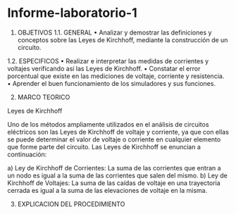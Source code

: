 # Informe-laboratorio-1

1.	OBJETIVOS
1.1.	GENERAL
•	Analizar y demostrar las definiciones y conceptos sobre las Leyes de Kirchhoff, mediante la construcción de un circuito. 

1.2.	ESPECIFICOS
•	Realizar e interpretar las medidas de corrientes y voltajes verificando así las Leyes de Kirchhoff.
•	Constatar el error porcentual que existe en las mediciones de voltaje, corriente y resistencia. 
•	Aprender el buen funcionamiento de los simuladores y sus funciones.

2.	MARCO TEORICO

Leyes de Kirchhoff

Uno de los métodos ampliamente utilizados en el análisis de circuitos eléctricos son las Leyes de Kirchhoff de voltaje y corriente, ya que con ellas se puede determinar el valor de voltaje o corriente en cualquier elemento que forme parte del circuito. Las Leyes de Kirchhoff se enuncian a continuación:

a)	 Ley de Kirchhoff de Corrientes: La suma de las corrientes que entran a un
nodo es igual a la suma de las corrientes que salen del mismo.
b)	 Ley de Kirchhoff de Voltajes: La suma de las caídas de voltaje en una
trayectoria cerrada es igual a la suma de las elevaciones de voltaje en la
misma.

3. EXPLICACION DEL PROCEDIMIENTO




